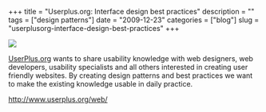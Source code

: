 +++
title = "Userplus.org: Interface design best practices"
description = ""
tags = ["design patterns"]
date = "2009-12-23"
categories = ["blog"]
slug = "userplusorg-interface-design-best-practices"
+++



  <div class="notebook-screenshot"><a href="http://www.userplus.org/web/"><img src="//media.konigi.com/bluga/wt4b325ecd253ee_large.jpg"/></a></div><p><a href="http://www.userplus.org/web/">UserPlus.org</a> wants to share usability knowledge with web designers, web developers, usability specialists and all others interested in creating user friendly websites. By creating design patterns and best practices we want to make the existing knowledge usable in daily practice.</p>

    
  <a href="http://www.userplus.org/web/">http://www.userplus.org/web/</a>
